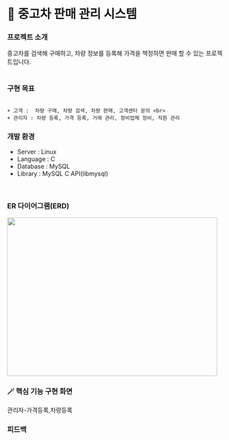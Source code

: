 # 🚗 중고차 판매 관리 시스템 
### 프로젝트 소개
중고차를 검색해 구매하고, 차량 정보를 등록해 가격을 책정하면 판매 할 수 있는 프로젝트입니다.
<br>
<br>

### 구현 목표

```

+ 고객 :  차량 구매, 차량 검색, 차량 판매, 고객센터 문의 <br>
+ 관리자 : 차량 등록, 가격 등록, 거래 관리, 정비업체 정비, 직원 관리

```

### 개발 환경

+ Server : Linux <br>
+ Language : C <br>
+ Database : MySQL <br>
+ Library :  MySQL C API(libmysql)
<br>

### ER 다이어그램(ERD)

<img src="https://user-images.githubusercontent.com/111429706/186194947-7ff07a88-1a65-47bc-b9db-188f06f60daf.png" width="490" height="370"/>



### 🪄 핵심 기능 구현 화면
관리자-가격등록,차량등록




### 피드백










